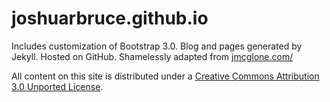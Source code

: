 joshuarbruce.github.io
========

Includes customization of Bootstrap 3.0. Blog and pages generated by Jekyll. Hosted on GitHub. Shamelessly adapted from <a href="http://jmcglone.com/" target="_blank">jmcglone.com/</a>

All content on this site is distributed under a [Creative Commons Attribution 3.0 Unported License](http://creativecommons.org/licenses/by/3.0/deed.en_US).
